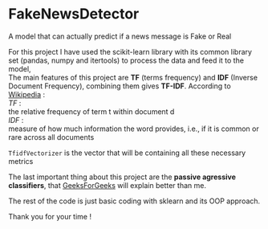 # FakeNewsDetector
A model that can actually predict if a news message is Fake or Real


For this project I have used the scikit-learn library with its common library set (pandas, numpy and itertools) to process the data and feed it to the model,  
The main features of this project are **TF** (terms frequency) and **IDF** (Inverse Document Frequency), combining them gives **TF-IDF**. According to [Wikipedia](https://en.wikipedia.org/wiki/Tf%E2%80%93idf) :  
*TF* :   
the relative frequency of term t within document d  
*IDF* :  
measure of how much information the word provides, i.e., if it is common or rare across all documents  
  
`TfidfVectorizer` is the vector that will be containing all these necessary metrics  
  
  
The last important thing about this project are the **passive agressive classifiers**, that [GeeksForGeeks](https://www.geeksforgeeks.org/passive-aggressive-classifiers/) will explain better than me.  

The rest of the code is just basic coding with sklearn and its OOP approach.  

Thank you for your time !
